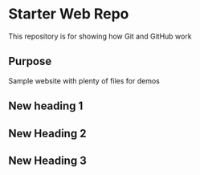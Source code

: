 # Starter Web Repo

This repository is for showing how Git and GitHub work

## Purpose

Sample website with plenty of files for demos

## New heading 1

## New Heading 2

## New Heading 3